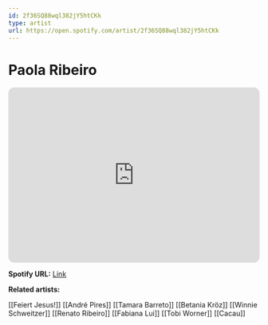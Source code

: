 ```yaml
---
id: 2f36SQ88wql382jY5htCKk
type: artist
url: https://open.spotify.com/artist/2f36SQ88wql382jY5htCKk
---
```

# Paola Ribeiro

<iframe style="border-radius:12px" src="https://open.spotify.com/embed/artist/2f36SQ88wql382jY5htCKk" width="100%" height="352" frameBorder="0" allowfullscreen="" allow="autoplay; clipboard-write; encrypted-media; fullscreen; picture-in-picture" loading="lazy"></iframe>

**Spotify URL:** [Link](https://open.spotify.com/artist/2f36SQ88wql382jY5htCKk)

**Related artists:**

[[Feiert Jesus!]]
[[André Pires]]
[[Tamara Barreto]]
[[Betania Kröz]]
[[Winnie Schweitzer]]
[[Renato Ribeiro]]
[[Fabiana Lui]]
[[Tobi Worner]]
[[Cacau]]
